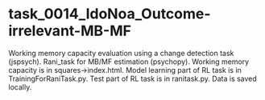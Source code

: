 # task_0014_IdoNoa_Outcome-irrelevant-MB-MF
Working memory capacity evaluation using a change detection task (jspsych). Rani_task for MB/MF estimation (psychopy).
Working memory capacity is in squares->index.html.
Model learning part of RL task is in TrainingForRaniTask.py.
Test part of RL task is in ranitask.py.
Data is saved locally.
